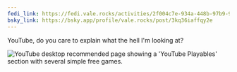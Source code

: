 ```yaml
---
fedi_link: https://fedi.vale.rocks/activities/2f004c7e-934a-448b-97b9-9d2017fd8f0b
bsky_link: https://bsky.app/profile/vale.rocks/post/3kq36iaffqy2e
---
```


YouTube, do you care to explain what the hell I'm looking at?

![YouTube desktop recommended page showing a 'YouTube Playables' section with several simple free games.](https://fedi.vale.rocks/media/e8fd53df3b7d48961e5667e6541f6f05b75243b914237071b0b41d01581808be.png)
